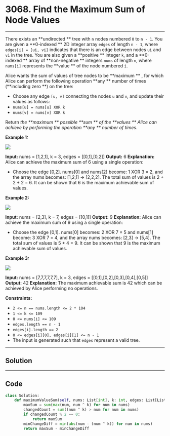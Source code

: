 # 3068. Find the Maximum Sum of Node Values

---

There exists an **undirected ** tree with `n` nodes numbered `0` to `n - 1`. You are given a **0-indexed ** 2D integer array `edges` of length `n - 1`, where `edges[i] = [ui, vi]` indicates that there is an edge between nodes `ui` and `vi` in the tree. You are also given a **positive ** integer `k`, and a **0-indexed ** array of **non-negative ** integers `nums` of length `n`, where `nums[i]` represents the **value ** of the node numbered `i`.

Alice wants the sum of values of tree nodes to be **maximum ** , for which Alice can perform the following operation **any ** number of times (**including zero **) on the tree:

  * Choose any edge `[u, v]` connecting the nodes `u` and `v`, and update their values as follows: 
* `nums[u] = nums[u] XOR k`
* `nums[v] = nums[v] XOR k`



Return _the **maximum ** possible **sum ** of the **values ** Alice can achieve by performing the operation **any ** number of times_.

 

**Example 1:**

![](https://assets.leetcode.com/uploads/2023/11/09/screenshot-2023-11-10-012513.png)


**Input:** nums = [1,2,1], k = 3, edges = [[0,1],[0,2]]
**Output:** 6
**Explanation:** Alice can achieve the maximum sum of 6 using a single operation:
- Choose the edge [0,2]. nums[0] and nums[2] become: 1 XOR 3 = 2, and the array nums becomes: [1,2,1] -> [2,2,2].
The total sum of values is 2 + 2 + 2 = 6.
It can be shown that 6 is the maximum achievable sum of values.


**Example 2:**

![](https://assets.leetcode.com/uploads/2024/01/09/screenshot-2024-01-09-220017.png)


**Input:** nums = [2,3], k = 7, edges = [[0,1]]
**Output:** 9
**Explanation:** Alice can achieve the maximum sum of 9 using a single operation:
- Choose the edge [0,1]. nums[0] becomes: 2 XOR 7 = 5 and nums[1] become: 3 XOR 7 = 4, and the array nums becomes: [2,3] -> [5,4].
The total sum of values is 5 + 4 = 9.
It can be shown that 9 is the maximum achievable sum of values.


**Example 3:**

![](https://assets.leetcode.com/uploads/2023/11/09/screenshot-2023-11-10-012641.png)


**Input:** nums = [7,7,7,7,7,7], k = 3, edges = [[0,1],[0,2],[0,3],[0,4],[0,5]]
**Output:** 42
**Explanation:** The maximum achievable sum is 42 which can be achieved by Alice performing no operations.


 

**Constraints:**

  * `2 <= n == nums.length <= 2 * 104`
  * `1 <= k <= 109`
  * `0 <= nums[i] <= 109`
  * `edges.length == n - 1`
  * `edges[i].length == 2`
  * `0 <= edges[i][0], edges[i][1] <= n - 1`
  * The input is generated such that `edges` represent a valid tree.

---

## Solution



---

## Code
```python
class Solution:
    def maximumValueSum(self, nums: List[int], k: int, edges: List[List[int]]) -> int:
        maxSum = sum(max(num, num ^ k) for num in nums)
        changedCount = sum((num ^ k) > num for num in nums)
        if changedCount % 2 == 0:
            return maxSum
        minChangeDiff = min(abs(num - (num ^ k)) for num in nums)
        return maxSum - minChangeDiff
```